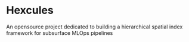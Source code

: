 # Hexcules
An opensource project dedicated to building a hierarchical spatial index framework for subsurface MLOps pipelines 
